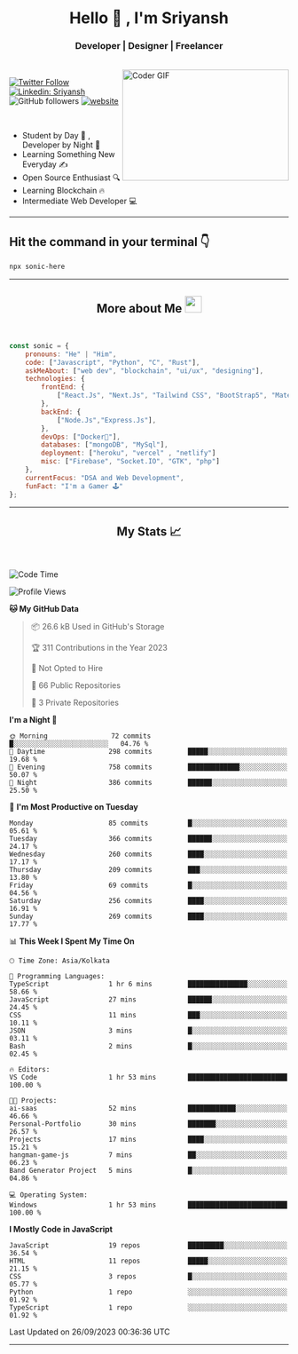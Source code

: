 
<h1 align="center">Hello  👋 , I'm Sriyansh</h1>
<h3 align="center">Developer | Designer | Freelancer </h3>
<br>
<img alt="Coder GIF" align="right" height=200 width=300 src="https://miro.medium.com/max/1360/0*7Q3yvSIv_t0ioJ-Z.gif" />

[![Twitter Follow](https://img.shields.io/twitter/follow/ShivamSriyansh?label=Follow)](https://twitter.com/intent/follow?screen_name=ShivamSriyansh)
[![Linkedin: Sriyansh](https://img.shields.io/badge/-Sriyansh-blue?style=flat-square&logo=Linkedin&logoColor=white&link=https://www.linkedin.com/in/sriyansh-shivam/)](https://www.linkedin.com/in/sriyansh-shivam/)
![GitHub followers](https://img.shields.io/github/followers/SoNiC-HeRE?label=Follow&style=social)
[![website](https://img.shields.io/badge/Website-46a2f1.svg?&style=flat-square&logo=Google-Chrome&logoColor=white&link=https://ss-portfolio.vercel.app/)](https://ss-portfolio.vercel.app/)

<br/>

- Student by Day 🌅 , Developer by Night 🌃
- Learning Something New Everyday ✍️
- Open Source Enthusiast 🔍
- Learning Blockchain 🔥
- Intermediate Web Developer 💻



<hr/>

## Hit the command in your terminal 👇
```bash
npx sonic-here
```

<hr/>
<h2 align="center">More about Me <img src="https://emojis.slackmojis.com/emojis/images/1531849430/4246/blob-sunglasses.gif?1531849430" width="30"/> </h3>
<br>

```javascript
const sonic = {
    pronouns: "He" | "Him",
    code: ["Javascript", "Python", "C", "Rust"],
    askMeAbout: ["web dev", "blockchain", "ui/ux", "designing"],
    technologies: {
        frontEnd: {
            ["React.Js", "Next.Js", "Tailwind CSS", "BootStrap5", "MaterialUI"]
        },
        backEnd: {
            ["Node.Js","Express.Js"],
        },
        devOps: ["Docker🐳"],
        databases: ["mongoDB", "MySql"],
        deployment: ["heroku", "vercel" , "netlify"]
        misc: ["Firebase", "Socket.IO", "GTK", "php"]
    },
    currentFocus: "DSA and Web Development",
    funFact: "I'm a Gamer 🕹️"
};
```
<hr/>

<h2 align="center"> My Stats 📈 </h2>
<br />

<!--START_SECTION:waka-->
![Code Time](http://img.shields.io/badge/Code%20Time-36%20hrs%2015%20mins-blue)

![Profile Views](http://img.shields.io/badge/Profile%20Views-40-blue)

**🐱 My GitHub Data** 

> 📦 26.6 kB Used in GitHub's Storage 
 > 
> 🏆 311 Contributions in the Year 2023
 > 
> 🚫 Not Opted to Hire
 > 
> 📜 66 Public Repositories 
 > 
> 🔑 3 Private Repositories 
 > 
**I'm a Night 🦉** 

```text
🌞 Morning                72 commits          █░░░░░░░░░░░░░░░░░░░░░░░░   04.76 % 
🌆 Daytime                298 commits         █████░░░░░░░░░░░░░░░░░░░░   19.68 % 
🌃 Evening                758 commits         █████████████░░░░░░░░░░░░   50.07 % 
🌙 Night                  386 commits         ██████░░░░░░░░░░░░░░░░░░░   25.50 % 
```
📅 **I'm Most Productive on Tuesday** 

```text
Monday                   85 commits          █░░░░░░░░░░░░░░░░░░░░░░░░   05.61 % 
Tuesday                  366 commits         ██████░░░░░░░░░░░░░░░░░░░   24.17 % 
Wednesday                260 commits         ████░░░░░░░░░░░░░░░░░░░░░   17.17 % 
Thursday                 209 commits         ███░░░░░░░░░░░░░░░░░░░░░░   13.80 % 
Friday                   69 commits          █░░░░░░░░░░░░░░░░░░░░░░░░   04.56 % 
Saturday                 256 commits         ████░░░░░░░░░░░░░░░░░░░░░   16.91 % 
Sunday                   269 commits         ████░░░░░░░░░░░░░░░░░░░░░   17.77 % 
```


📊 **This Week I Spent My Time On** 

```text
🕑︎ Time Zone: Asia/Kolkata

💬 Programming Languages: 
TypeScript               1 hr 6 mins         ███████████████░░░░░░░░░░   58.66 % 
JavaScript               27 mins             ██████░░░░░░░░░░░░░░░░░░░   24.45 % 
CSS                      11 mins             ███░░░░░░░░░░░░░░░░░░░░░░   10.11 % 
JSON                     3 mins              █░░░░░░░░░░░░░░░░░░░░░░░░   03.11 % 
Bash                     2 mins              █░░░░░░░░░░░░░░░░░░░░░░░░   02.45 % 

🔥 Editors: 
VS Code                  1 hr 53 mins        █████████████████████████   100.00 % 

🐱‍💻 Projects: 
ai-saas                  52 mins             ████████████░░░░░░░░░░░░░   46.66 % 
Personal-Portfolio       30 mins             ███████░░░░░░░░░░░░░░░░░░   26.57 % 
Projects                 17 mins             ████░░░░░░░░░░░░░░░░░░░░░   15.21 % 
hangman-game-js          7 mins              ██░░░░░░░░░░░░░░░░░░░░░░░   06.23 % 
Band Generator Project   5 mins              █░░░░░░░░░░░░░░░░░░░░░░░░   04.86 % 

💻 Operating System: 
Windows                  1 hr 53 mins        █████████████████████████   100.00 % 
```

**I Mostly Code in JavaScript** 

```text
JavaScript               19 repos            █████████░░░░░░░░░░░░░░░░   36.54 % 
HTML                     11 repos            █████░░░░░░░░░░░░░░░░░░░░   21.15 % 
CSS                      3 repos             █░░░░░░░░░░░░░░░░░░░░░░░░   05.77 % 
Python                   1 repo              ░░░░░░░░░░░░░░░░░░░░░░░░░   01.92 % 
TypeScript               1 repo              ░░░░░░░░░░░░░░░░░░░░░░░░░   01.92 % 
```




 Last Updated on 26/09/2023 00:36:36 UTC
<!--END_SECTION:waka-->
<hr />
